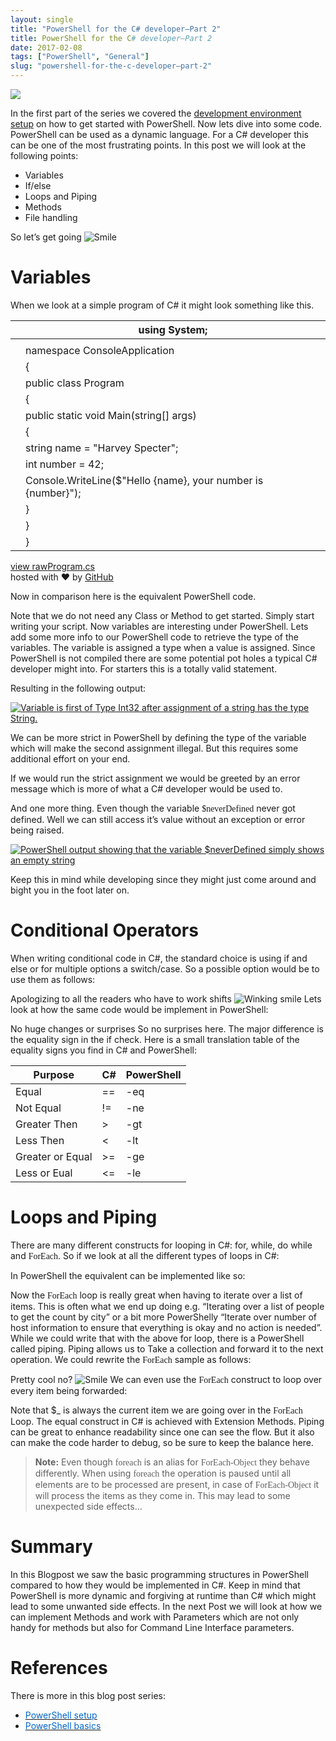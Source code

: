 ```yaml
---
layout: single
title: "PowerShell for the C# developer–Part 2"
title: PowerShell for the C# developer–Part 2
date: 2017-02-08
tags: ["PowerShell", "General"]
slug: "powershell-for-the-c-developer–part-2"
---
```


![](https://upload.wikimedia.org/wikipedia/commons/2/2f/PowerShell_5.0_icon.png)

In the first part of the series we covered the [development environment setup](https://mallibone.com/post/powershell-for-the-c-developer) on how to get started with PowerShell. Now lets dive into some code. PowerShell can be used as a dynamic language. For a C# developer this can be one of the most frustrating points. In this post we will look at the following points:

- Variables
- If/else
- Loops and Piping
- Methods
- File handling


So let’s get going ![Smile](https://mallibone.com/posts/files/8bb3ab55-a4fe-4350-a71f-1a4fa0879d3f.png)

# Variables

When we look at a simple program of C# it might look something like this.
<script src="https://gist.github.com/mallibone/1ad910cda776aac441ea20c5ff163afb.js"></script><link rel="stylesheet" href="https://assets-cdn.github.com/assets/gist-embed-5743a64247069ce0c6698fa0dea4de1ba28bdba6ec23513a5aa8ce38828a8124.css">







|  | using System; |
| --- | --- |
|  |  |
|  | namespace ConsoleApplication |
|  | { |
|  | public class Program |
|  |     { |
|  | public static void Main(string[] args) |
|  |         { |
|  | string name = "Harvey Specter"; |
|  | int number = 42; |
|  |             Console.WriteLine($"Hello {name}, your number is {number}"); |
|  |         } |
|  |     } |
|  | } |






[view raw](https://gist.github.com/mallibone/1ad910cda776aac441ea20c5ff163afb/raw/17d16da9fb2fd93a26896985620cbb043cf16147/Program.cs)[Program.cs](https://gist.github.com/mallibone/1ad910cda776aac441ea20c5ff163afb#file-program-cs)<br>        hosted with ❤ by [GitHub](https://github.com)



Now in comparison here is the equivalent PowerShell code.
<script src="https://gist.github.com/mallibone/6e4ea5972010416d84706d0ab4115071.js"></script>
Note that we do not need any Class or Method to get started. Simply start writing your script. Now variables are interesting under PowerShell. Lets add some more info to our PowerShell code to retrieve the type of the variables. The variable is assigned a type when a value is assigned. Since PowerShell is not compiled there are some potential pot holes a typical C# developer might into. For starters this is a totally valid statement.
<script src="https://gist.github.com/mallibone/212b5f20a11d89e0044ea28c5a9e9e72.js"></script>
Resulting in the following output:

[![Variable is first of Type Int32 after assignment of a string has the type String.](https://mallibone.com/posts/files/c236ed19-a1c8-499d-ae27-0a7c43e593f6.png "Variable is first of Type Int32 after assignment of a string has the type String.")](https://mallibone.com/posts/files/c639864b-59d0-49e1-9c24-9ed9826f8b50.png)

We can be more strict in PowerShell by defining the type of the variable which will make the second assignment illegal. But this requires some additional effort on your end.
<script src="https://gist.github.com/mallibone/50cffc143d6ced8680f362aa1d3bd36a.js"></script>
If we would run the strict assignment we would be greeted by an error message which is more of what a C# developer would be used to.

And one more thing. Even though the variable <font face="Consolas">$neverDefined</font> never got defined. Well we can still access it’s value without an exception or error being raised.
<script src="https://gist.github.com/mallibone/676f9af42f8850f61137c35bca618d34.js"></script>
[![PowerShell output showing that the variable $neverDefined simply shows an empty string](https://mallibone.com/posts/files/f487fdf0-67ed-419c-bb82-9fe953e7d86d.png "PowerShell output showing that the variable $neverDefined simply shows an empty string")](https://mallibone.com/posts/files/c949c9eb-241c-4d2d-8686-16429fd58c1a.png)

Keep this in mind while developing since they might just come around and bight you in the foot later on.

# Conditional Operators

When writing conditional code in C#, the standard choice is using if and else or for multiple options a switch/case. So a possible option would be to use them as follows:
<script src="https://gist.github.com/mallibone/6de3744a2b0811dc882f933d21238e59.js"></script>
Apologizing to all the readers who have to work shifts ![Winking smile](https://mallibone.com/posts/files/bbe945ac-d417-406c-ae30-b4aa13440726.png) Lets look at how the same code would be implement in PowerShell:
<script src="https://gist.github.com/mallibone/ff1423c0ff626237cb879b05c4fb6086.js"></script>
No huge changes or surprises So no surprises here. The major difference is the equality sign in the if check. Here is a small translation table of the equality signs you find in C# and PowerShell:


| **Purpose** | **C#** | **PowerShell** |
| --- | --- | --- |
| Equal | == | -eq |
| Not Equal | != | -ne |
| Greater Then | &gt; | -gt |
| Less Then | &lt; | -lt |
| Greater or Equal | &gt;= | -ge |
| Less or Eual | &lt;= | -le |


# Loops and Piping

There are many different constructs for looping in C#: for, while, do while and <font face="Consolas">ForEach</font>. So if we look at all the different types of loops in C#:
<script src="https://gist.github.com/mallibone/6d5dfe1f888aa08e75dd937db5ce4ce0.js"></script>
In PowerShell the equivalent can be  implemented like so:
<script src="https://gist.github.com/mallibone/463ed7c506c81825f49321414454d505.js"></script>
Now the <font face="Consolas">ForEach</font> loop is really great when having to iterate over a list of items. This is often what we end up doing e.g. “Iterating over a list of people to get the count by city” or a bit more PowerShelly “Iterate over number of host information to ensure that everything is okay and no action is needed”. While we could write that with the above for loop, there is a PowerShell called piping. Piping allows us to Take a collection and forward it to the next operation. We could rewrite the <font face="Consolas">ForEach</font> sample as follows:
<script src="https://gist.github.com/mallibone/909cb3762bdeac415fe576168d6048da.js"></script>
Pretty cool no? ![Smile](https://mallibone.com/posts/files/8bb3ab55-a4fe-4350-a71f-1a4fa0879d3f.png) We can even use the <font face="Consolas">ForEach</font> construct to loop over every item being forwarded:
<script src="https://gist.github.com/mallibone/17587abda84f01c0cc4927612244563c.js"></script>
Note that $\_ is always the current item we are going over in the <font face="Consolas">ForEach</font> Loop. The equal construct in C# is achieved with Extension Methods. Piping can be great to enhance readability since one can see the flow. But it also can make the code harder to debug, so be sure to keep the balance here.


> **Note:** Even though <font face="Consolas">foreach</font> is an alias for <font face="Consolas">ForEach-Object</font> they behave differently. When using <font face="Consolas">foreach</font> the operation is paused until all elements are to be processed are present, in case of <font face="Consolas">ForEach-Object</font> it will process the items as they come in. This may lead to some unexpected side effects…


# Summary

In this Blogpost we saw the basic programming structures in PowerShell compared to how they would be implemented in C#. Keep in mind that PowerShell is more dynamic and forgiving at runtime than C# which might lead to some unwanted side effects. In the next Post we will look at how we can implement Methods and work with Parameters which are not only handy for methods but also for Command Line Interface parameters.

# References

There is more in this blog post series:

  


- [<u><font color="#0066cc">PowerShell setup</font></u>](https://mallibone.com/post/powershell-for-the-c-developer)
- [<u><font color="#0066cc">PowerShell basics</font></u>](https://mallibone.com/post/powershell-for-the-c-developer–part-2)

